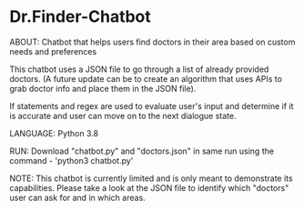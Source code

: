 # Dr.Finder-Chatbot

ABOUT:
Chatbot that helps users find doctors in their area based on custom needs and preferences

This chatbot uses a JSON file to go through a list of already provided doctors. (A future update can be to create an algorithm that uses APIs to grab doctor info and place them in the JSON file). 

If statements and regex are used to evaluate user's input and determine if it is accurate and user can move on to the next dialogue state. 

LANGUAGE:
Python 3.8

RUN: 
Download "chatbot.py" and "doctors.json" in same run using the command - 'python3 chatbot.py'

NOTE:
This chatbot is currently limited and is only meant to demonstrate its capabilities. Please take a look at the JSON file to identify which "doctors" user can ask for and in which areas. 
